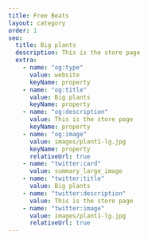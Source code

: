 ```yaml
---
title: Free Beats
layout: category
order: 1
seo:
  title: Big plants
  description: This is the store page
  extra:
    - name: "og:type"
      value: website
      keyName: property
    - name: "og:title"
      value: Big plants
      keyName: property
    - name: "og:description"
      value: This is the store page
      keyName: property
    - name: "og:image"
      value: images/plant1-lg.jpg
      keyName: property
      relativeUrl: true
    - name: "twitter:card"
      value: summary_large_image
    - name: "twitter:title"
      value: Big plants
    - name: "twitter:description"
      value: This is the store page
    - name: "twitter:image"
      value: images/plant1-lg.jpg
      relativeUrl: true
---
```

